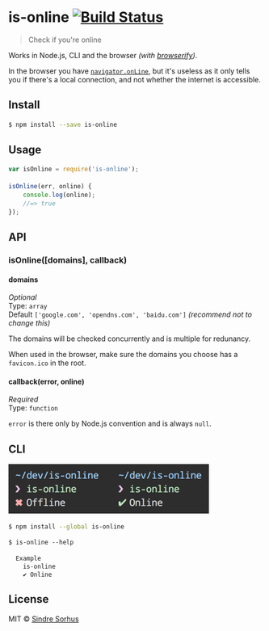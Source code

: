 # is-online [![Build Status](https://travis-ci.org/sindresorhus/is-online.svg?branch=master)](https://travis-ci.org/sindresorhus/is-online)

> Check if you're online

Works in Node.js, CLI and the browser *(with [browserify](http://browserify.org))*.

In the browser you have [`navigator.onLine`](https://developer.mozilla.org/en-US/docs/Web/API/NavigatorOnLine.onLine), but it's useless as it only tells you if there's a local connection, and not whether the internet is accessible.


## Install

```sh
$ npm install --save is-online
```


## Usage

```js
var isOnline = require('is-online');

isOnline(err, online) {
	console.log(online);
	//=> true
});
```


## API

### isOnline([domains], callback)

#### domains

*Optional*  
Type: `array`  
Default `['google.com', 'opendns.com', 'baidu.com']` *(recommend not to change this)*

The domains will be checked concurrently and is multiple for redunancy.

When used in the browser, make sure the domains you choose has a `favicon.ico` in the root.

#### callback(error, online)

*Required*  
Type: `function`

`error` is there only by Node.js convention and is always `null`.


## CLI

<img src="screenshot.png" width="397">

```sh
$ npm install --global is-online
```

```
$ is-online --help

  Example
    is-online
    ✔︎ Online
```


## License

MIT © [Sindre Sorhus](http://sindresorhus.com)
